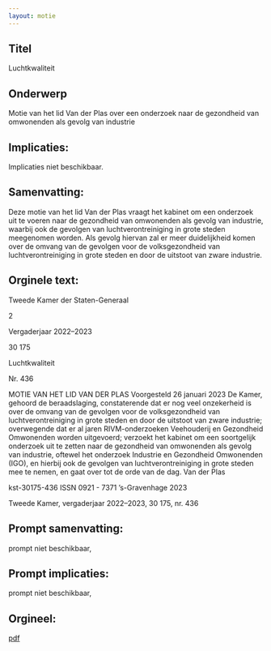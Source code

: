```yaml
---
layout: motie
---
```

## Titel
Luchtkwaliteit
## Onderwerp
Motie van het lid Van der Plas over een onderzoek naar de gezondheid van omwonenden als gevolg van industrie
## Implicaties:
Implicaties niet beschikbaar.
## Samenvatting:

Deze motie van het lid Van der Plas vraagt het kabinet om een onderzoek uit te voeren naar de gezondheid van omwonenden als gevolg van industrie, waarbij ook de gevolgen van luchtverontreiniging in grote steden meegenomen worden. Als gevolg hiervan zal er meer duidelijkheid komen over de omvang van de gevolgen voor de volksgezondheid van luchtverontreiniging in grote steden en door de uitstoot van zware industrie.
## Orginele text:


Tweede Kamer der Staten-Generaal

2

Vergaderjaar 2022–2023

30 175

Luchtkwaliteit

Nr. 436

MOTIE VAN HET LID VAN DER PLAS
Voorgesteld 26 januari 2023
De Kamer,
gehoord de beraadslaging,
constaterende dat er nog veel onzekerheid is over de omvang van de
gevolgen voor de volksgezondheid van luchtverontreiniging in grote
steden en door de uitstoot van zware industrie;
overwegende dat er al jaren RIVM-onderzoeken Veehouderij en
Gezondheid Omwonenden worden uitgevoerd;
verzoekt het kabinet om een soortgelijk onderzoek uit te zetten naar de
gezondheid van omwonenden als gevolg van industrie, oftewel het
onderzoek Industrie en Gezondheid Omwonenden (IGO), en hierbij ook de
gevolgen van luchtverontreiniging in grote steden mee te nemen,
en gaat over tot de orde van de dag.
Van der Plas

kst-30175-436
ISSN 0921 - 7371
’s-Gravenhage 2023

Tweede Kamer, vergaderjaar 2022–2023, 30 175, nr. 436


## Prompt samenvatting:
prompt niet beschikbaar,

## Prompt implicaties:
prompt niet beschikbaar,
## Orgineel:
[pdf](https://gegevensmagazijn.tweedekamer.nl/OData/v4/2.0/Document(0751ced3-a605-46d8-afe8-452ac638adaf)/resource)
